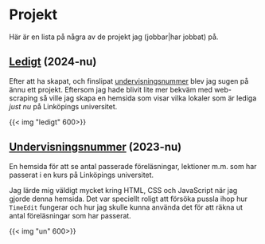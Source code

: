# Projekt
Här är en lista på några av de projekt jag (jobbar|har jobbat) på.

## [Ledigt](http://ledigt.samake.se) (2024-nu)
Efter att ha skapat, och finslipat [undervisningsnummer](#undervisningsnummer-2023-nu) blev jag sugen på ännu ett projekt. Eftersom jag hade blivit lite mer bekväm med web-scraping så ville jag skapa en hemsida som visar vilka lokaler som är lediga *just nu* på Linköpings universitet.

{{< img "ledigt" 600>}}

## [Undervisningsnummer](http://un.samake.se) (2023-nu)
En hemsida för att se antal passerade föreläsningar, lektioner m.m. som har passerat i en kurs på Linköpings universitet.

Jag lärde mig väldigt mycket kring HTML, CSS och JavaScript när jag gjorde denna hemsida. Det var speciellt roligt att försöka pussla ihop hur `TimeEdit` fungerar och hur jag skulle kunna använda det för att räkna ut antal föreläsningar som har passerat.

{{< img "un" 600>}}

